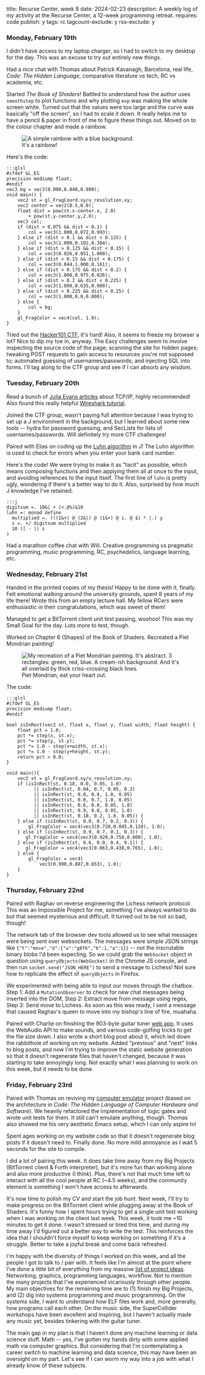 title: Recurse Center, week 8
date: 2024-02-23
description: A weekly log of my activity at the Recurse Center, a 12-week programming retreat.
requires: code
publish: y
tags: rc
tagcount-exclude: y
rss-exclude: y

### Monday, February 19th
I didn't have access to my laptop charger, so I had to switch to my desktop for the day. This was an excuse to try out entirely new things.

Had a nice chat with Thomas about Patrick Kavanagh, Barcelona, real life, *Code: The Hidden Language*, comparative literature vs tech, RC vs academia, etc.

Started *The Book of Shaders*! Battled to understand how the author uses `smoothstep` to plot functions and why plotting `exp` was making the whole screen white. Turned out that the values were too large and the curve was basically "off the screen", so I had to scale it down. It really helps me to have a pencil & paper in front of me to figure these things out. Moved on to the colour chapter and made a rainbow.

<figure>
<img src="{{ url_for('static', filename='img/recurse/rainbow.png') }}"
     alt="A simple rainbow with a blue background."
     class="centered">
<figcaption>It's a rainbow!</figcaption>
</figure>

Here's the code:

	:::glsl
	#ifdef GL_ES
	precision mediump float;
	#endif
	vec3 bg = vec3(0.000,0.840,0.900);
	void main() {
		vec2 st = gl_FragCoord.xy/u_resolution.xy;
		vec2 center = vec2(0.5,0.0);
		float dist = pow(st.x-center.x, 2.0)
			+ pow(st.y-center.y,2.0);
		vec3 col;
		if (dist > 0.075 && dist < 0.1) {
			col = vec3(1.000,0.072,0.993);
		} else if (dist > 0.1 && dist < 0.125) {
			col = vec3(1.000,0.102,0.384);
		} else if (dist > 0.125 && dist < 0.15) {
			col = vec3(0.026,0.051,1.000);
		} else if (dist > 0.15 && dist < 0.175) {
			col = vec3(0.044,1.000,0.161);
		} else if (dist > 0.175 && dist < 0.2) {
			col = vec3(1.000,0.975,0.026);
		} else if (dist > 0.2 && dist < 0.225) {
			col = vec3(1.000,0.635,0.000);
		} else if (dist > 0.225 && dist < 0.25) {
			col = vec3(1.000,0.0,0.000);
		} else {
			col = bg;
		}
		gl_FragColor = vec4(col, 1.0);
	}

Tried out the [Hacker101 CTF](https://ctf.hacker101.com/), it's hard! Also, it seems to freeze my browser a lot? Nice to dip my toe in, anyway. The Easy challenges seem to involve inspecting the source code of the page; scanning the site for hidden pages; tweaking POST requests to gain access to resources you're not supposed to; automated guessing of usernames/passwords; and injecting SQL into forms. I'll tag along to the CTF group and see if I can absorb any wisdom.

### Tuesday, February 20th
Read a bunch of [Julia Evans articles](https://jvns.ca/) about TCP/IP, highly recommended! Also found this really helpful [Wireshark tutorial](https://www.youtube.com/watch?v=xdQ9sgpkrX8).

Joined the CTF group, wasn't paying full attention because I was trying to set up a J environment in the background, but I learned about some new tools -- hydra for password guessing, and SecLists for lists of usernames/passwords. Will definitely try more CTF challenges!

Paired with Elias on coding up the [Luhn algorithm](https://en.wikipedia.org/wiki/Luhn_algorithm) in J! The Luhn algorithm is used to check for errors when you enter your bank card number. 

Here's the code! We were trying to make it as "tacit" as possible, which means composing functions and then applying them all at once to the input, and avoiding references to the input itself. The first line of `luhn` is pretty ugly, wondering if there's a better way to do it. Also, surprised by how much J knowledge I've retained.

	:::j
	digitsum =. 10&| + (<.@%)&10
	luhn =: monad define
	  multiplied =. (((1&+) @ (2&|) @ (1&+) @ i. @ $) * |.) y
	  s =. +/ digitsum multiplied
	  10 ([ - |) s
	)

Had a marathon coffee chat with Will. Creative programming vs pragmatic programming, music programming, RC, psychedelics, language learning, etc.

### Wednesday, February 21st
Handed in the printed copies of my thesis! Happy to be done with it, finally. Felt emotional walking around the university grounds, spent 8 years of my life there! Wrote this from an empty lecture hall. My fellow RCers were enthusiastic in their congratulations, which was sweet of them!

Managed to get a BitTorrent client unit test passing, woohoo! This was my Small Goal for the day. Lots more to test, though.

Worked on Chapter 6 (Shapes) of the Book of Shaders. Recreated a Piet Mondrian painting!

<figure>
<img src="{{ url_for('static', filename='img/recurse/piet.png') }}"
     alt="My recreation of a Piet Mondrian painting. It's abstract. 3 rectangles: green, red, blue. A cream-ish background. And it's all overlaid by thick criss-crossing black lines."
     class="centered">
<figcaption>Piet Mondrian, eat your heart out.</figcaption>
</figure>

The code:

	:::glsl
	#ifdef GL_ES
	precision mediump float;
	#endif

	bool isInRect(vec2 st, float x, float y, float width, float height) {
		float pct = 1.0;
		pct *= step(x, st.x);
		pct *= step(y, st.y);
		pct *= 1.0 - step(x+width, st.x); 
		pct *= 1.0 - step(y+height, st.y);
		return pct > 0.0;
	}

	void main(){
		vec2 st = gl_FragCoord.xy/u_resolution.xy;
		if (isInRect(st, 0.18, 0.0, 0.05, 1.0)
			  || isInRect(st, 0.04, 0.7, 0.05, 0.3)
			  || isInRect(st, 0.0, 0.8, 1.0, 0.05)
			  || isInRect(st, 0.0, 0.7, 1.0, 0.05)
			  || isInRect(st, 0.6, 0.0, 0.05, 1.0)
			  || isInRect(st, 0.9, 0.0, 0.05, 1.0)
			  || isInRect(st, 0.18, 0.2, 1.0, 0.05)) {
		} else if (isInRect(st, 0.0, 0.7, 0.2, 0.3)) {
			gl_FragColor = vec4(vec3(0.720,0.045,0.128), 1.0);
		} else if (isInRect(st, 0.9, 0.7, 0.1, 0.3)) {
		   gl_FragColor = vec4(vec3(0.920,0.758,0.000), 1.0);
		} else if (isInRect(st, 0.6, 0.0, 0.4, 0.1)) {
		   gl_FragColor = vec4(vec3(0.063,0.438,0.765), 1.0);
		} else {
			gl_FragColor = vec4(
				vec3(0.900,0.887,0.653), 1.0);
		}
	}

### Thursday, February 22nd
Paired with Raghav on reverse engineering the Lichess network protocol. This was an Impossible Project for me, something I've always wanted to do but that seemed mysterious and difficult. It turned out to be not so bad, though!

The network tab of the browser dev tools allowed us to see what messages were being sent over websockets. The messages were simple JSON strings like `{"t":"move","d":{"u":"g8f6","b":1,"a":1}}` -- not the inscrutable binary blobs I'd been expecting. So we could grab the `WebSocket` object in question using `queryObjects(WebSocket)` in the Chrome JS console, and then run `socket.send("JSON_HERE")` to send a message to Lichess! Not sure how to replicate the effect of `queryObjects` in Firefox.

We experimented with being able to input our moves through the chatbox. Step 1: Add a `MutationObserver` to check for new chat messages being inserted into the DOM, Step 2: Extract move from message using regex, Step 3: Send move to Lichess. As soon as this was ready, I sent a message that caused Raghav's queen to move into my bishop's line of fire, muahaha.

Paired with Charlie on finishing the 903-byte guitar tuner [web app](/apps/tuner.html). It uses the WebAudio API to make sounds, and various code-golfing tricks to get the file size down. I also wrote a short blog post about it, which led down the rabbithole of working on my website. Added "previous" and "next" links to blog posts, and now I'm trying to improve the static website generation so that it doesn't regenerate files that haven't changed, because it was starting to take annoyingly long. Not exactly what I was planning to work on this week, but it needs to be done.

### Friday, February 23rd
Paired with Thomas on reviving my [computer emulator](https://github.com/Kevinpgalligan/hidden-language) project (based on the architecture in *Code: The Hidden Language of Computer Hardware and Software*). We heavily refactored the implementation of logic gates and wrote unit tests for them. It still can't emulate anything, though. Thomas also showed me his very aesthetic Emacs setup, which I can only aspire to!

Spent ages working on my website code so that it doesn't regenerate blog posts if it doesn't need to. Finally done. No more mild annoyance as I wait 5 seconds for the site to compile.

I did a lot of pairing this week. It does take time away from my Big Projects (BitTorrent client & Forth interpreter), but it's more fun than working alone and also more productive (I think). Plus, there's not that much time left to interact with all the cool people at RC (~4.5 weeks), and the community element is something I won't have access to afterwards.

It's now time to polish my CV and start the job hunt. Next week, I'll try to make progress on the BitTorrent client while plugging away at the Book of Shaders. It's funny how I spent hours trying to get a single unit test working when I was working on the client last week. This week, it took me ~10 minutes to get it done. I wasn't stressed or tired this time, and during my time away I'd figured out a better way to write the test. This reinforces the idea that I shouldn't force myself to keep working on something if it's a struggle. Better to take a joyful break and come back refreshed.

I'm happy with the diversity of things I worked on this week, and all the people I got to talk to / pair with. It feels like I'm almost at the point where I've done a little bit of everything from my massive [list of project ideas](/blog/recurse.html#project-ideas). Networking, graphics, programming languages, workflow. Not to mention the many projects that I've experienced vicariously through other people.  My main objectives for the remaining time are to (1) finish my Big Projects, and (2) dig into systems programming and music programming. On the systems side, I want to understand how ELF files work and, more generally, how programs call each other. On the music side, the SuperCollider workshops have been excellent and inspiring, but I haven't actually made any music yet, besides tinkering with the guitar tuner.

The main gap in my plan is that I haven't done any machine learning or data science stuff. Math -- yes, I've gotten my hands dirty with some applied math via computer graphics. But considering that I'm contemplating a career switch to machine learning and data science, this may have been an oversight on my part. Let's see if I can worm my way into a job with what I already know of these subjects.
